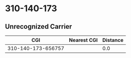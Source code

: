 # 310-140-173
## Unrecognized Carrier


| CGI | Nearest CGI | Distance |
|-----|-------------|----------|
| 310-140-173-656757 |  | 0.0 |
